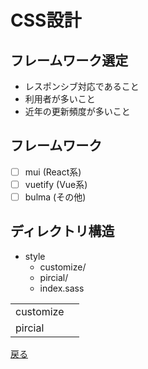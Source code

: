# CSS設計

## フレームワーク選定

- レスポンシブ対応であること
- 利用者が多いこと
- 近年の更新頻度が多いこと

## フレームワーク

- [ ] mui (React系)
- [ ] vuetify (Vue系)
- [ ] bulma (その他)

## ディレクトリ構造

- style
  - customize/
  - pircial/
  - index.sass

| | |
| -- | -- |
| customize | |
| pircial |  |

[戻る](./index.md)
